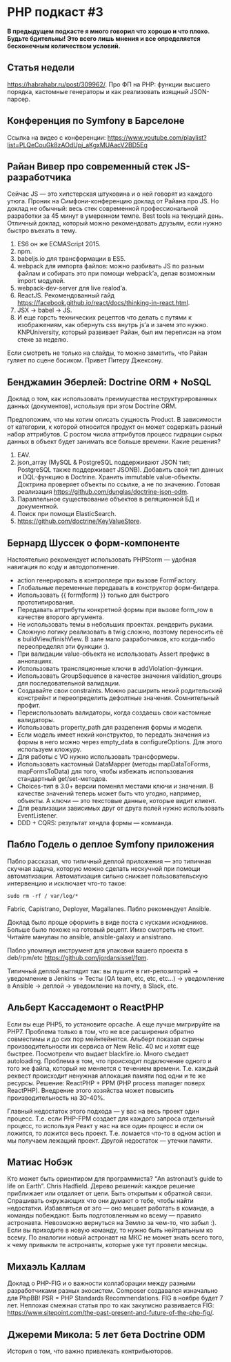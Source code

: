 # PHP подкаст #3

__В предыдущем подкасте я много говорил что хорошо и что плохо. Будьте бдительны! Это всего лишь мнения и все определяется бесконечным количеством условий.__

## Статья недели

<https://habrahabr.ru/post/309962/>. Про ФП на PHP: функции высшего порядка, кастомные генераторы и как реализовать изящный JSON-парсер.

## Конференция по Symfony в Барселоне

Ссылка на видео с конференции: <https://www.youtube.com/playlist?list=PLQeCouGk8zAOdUpj_aKgxMUAacV2BD5Eq>

## Райан Вивер про современный стек JS-разработчика

Сейчас JS — это хипстерская штуковина и о ней говорят из каждого утюга. Проник на Симфони-конференцию доклад от Райана про JS. Но доклад не обычный: весь стек современной профессиональной разработки за 45 минут в умеренном темпе. Best tools на текущий день. Отличный доклад, который можно рекомендовать друзьям, если нужно быстро въехать в тему.

1. ES6 он же ECMAScript 2015.
2. npm.
3. babeljs.io для трансформации в ES5.
4. webpack для импорта файлов: можно разбивать JS по разным файлам и собирать это при помощи webpack’а, делая возможным import модулей.
5. webpack-dev-server для live realod’а.
6. ReactJS. Рекомендованный гайд <https://facebook.github.io/react/docs/thinking-in-react.html>.
7. JSX -> babel -> JS.
8. И еще горсть технических рецептов что делать с путями к изображениям, как обернуть css внутрь js’а и зачем это нужно.
KNPUniversity, который развивает Райан, был им переписан на этом стеке за неделю.

Если смотреть не только на слайды, то можно заметить, что Райан гуляет по сцене босиком. Привет Питеру Джексону.

## Бенджамин Эберлей: Doctrine ORM + NoSQL

Доклад о том, как использовать преимущества неструктурированных данных (документов), используя при этом Doctrine ORM.

Предположим, что мы хотим описать сущность Product. В зависимости от категории, к которой относится продукт он может содержать разный набор аттрибутов. С ростом числа аттрибутов процесс гидрации сырых данных в объект будет занимать все больше времени. Какие решения?

1. EAV.
2. json_array (MySQL & PostgreSQL поддерживают JSON тип; PostgreSQL также поддерживает JSONB). Добавить свой тип данных и DQL-функцию в Doctrine. Хранить immutable value-объекты. Доктрина проверяет объекты по ссылке, а не по значению. Готовая реализация <https://github.com/dunglas/doctrine-json-odm>.
3. Параллельное существование объектов в реляционной БД и документной.
4. Поиск при помощи ElasticSearch.
5. <https://github.com/doctrine/KeyValueStore>.


## Бернард Шуссек о форм-компоненте

Настоятельно рекомендует использовать PHPStorm — удобная навигация по коду и автодополнение.

* action генерировать в контроллере при вызове FormFactory.
* Глобальные переменные передавать в конструктор форм-билдера.
* Использовать {{ form(form) }} только для быстрого прототипирования.
* Передавать аттрибуты конкретной формы при вызове form_row в качестве второго аргумента.
* Не использовать темы в небольших проектах. рендерить руками.
* Сложную логику реализовать в twig сложно, поэтому переносить её в buildView/finishView. В зале мало разработчиков, кто когда-либо переопределял эти функции :).
* При валидации value-объекта не использовать Assert префикс в аннотациях.
* Использовать трансляционные ключи в addViolation-функции.
* Использовать GroupSequence в качестве значения validation_groups для последовательной валидации.
* Создавайте свои constraints. Можно расширить некий родительский констрейнт и переопределить дефолтные значения. Сомнительный профит.
* Переиспользовать валидаторы, когда создаешь свои кастомные валидаторы.
* Использовать property_path для разделения формы и модели.
* Если модель имеет некий конструктор, то передать значения из формы в него можно через empty_data в configureOptions. Для этого используем кложуру.
* Для работы с VO нужно использовать трансформеры.
* Использовать кастомный DataMapper (методы mapDataToForms, mapFormsToData) для того, чтобы избежать использования стандартный get/set-методов.
* Choices-тип в 3.0+ версии поменял местами ключи и значения. В качестве значений теперь может быть что угодно, например, объекты. А ключи — это текстовые данные, которые видит клиент.
* Для реализации зависимых друг от друга полей нужно использовать EventListener.
* DDD + CQRS: результат хендла формы — комманда.


## Пабло Годель о деплое Symfony приложения

Пабло рассказал, что типичный деплой приложения — это типичная скучная задача, которую можно сделать нескучной при помощи автоматизации. Автоматизация сильно снижает пользовательскую интервенцию и исключает что-то такое:

`sudo rm -rf / var/log/*`

Fabric, Capistrano, Deployer, Magallanes. Пабло рекомендует Ansible.

Доклад было проще оформить в виде поста с кусками исходников. Больше было похоже на готовый рецепт. Имхо смотреть не стоит. Читайте манулаы по ansible, ansible-galaxy и ansistrano.

Пабло упомянул инструмент для упаковки вашего проекта в deb/rpm/etc <https://github.com/jordansissel/fpm>.

Типичный деплой выглядит так: вы пушите в гит-репозиторий -> уведомление в Jenkins -> Тесты (QA team, etc, etc, etc…) -> уведомление в Ansible -> деплой -> уведомление на почту, в Slack, etc.

## Альберт Кассадемонт о ReactPHP

Если вы еще PHP5, то установите opcache. А еще лучше мигрируйте на PHP7. Проблема только в том, что не все расширения обратно совместимы и до сих пор мейнтейнятся. Альберт показал скрины производительности их сервиса от New Relic. 40 мс и хотят еще быстрее. Посмотрели что выдает blackfire.io. Много съедает autoloading. Проблема в том, что происходит подключение одного и того же файла, который не меняется с течением времени. Т.е. каждый реквест происходит ненужная аллокация памяти под одни и те же ресурсы. Решение: ReactPHP + PPM (PHP process manager поверх ReactPHP). Внедрение этого хозяйства может повысить производительность на 30-40%.

Главный недостаток этого подхода — у вас на весь проект один процесс. Т.е. если PHP-FPM создает для каждого запроса отдельный процесс, то используя Реакт у нас на все один процесс и если он ложится, то ложится весь проект. Т.е. ломается что-то в одном action и мы получаем лежащий проект. Другой недостаток — утечки памяти.

## Матиас Нобэк

Кто может быть ориентиром для программиста? “An astronaut’s guide to life on Earth”. Chris Hadfield. Дерево решений: каждое решение приближает или отдаляет от цели. Быть открытым к обратной связи. Спрашивать окружающих что они думают о тебе, чтобы найти недостатки. Избавляться от эго — оно мешает работать в команде, а команды побеждают. Быть подготовленным ко всему — правило астронавта. Невозможно вернуться на Землю за чем-то, что забыл :). Если вы приходите в новую команду, то нужно быть нейтральным ко всему. По аналогии новый астронавт на МКС не может знать всего того, к чему привыкли те астронавты, которые уже тут провели месяцы.

## Михаэль Каллам

Доклад о PHP-FIG и о важности коллаборации между разными разработчиками разных экосистем. Composer создавался изначально для PhpBB! PSR = PHP Standards Recommendations. FIG в ноябре будет 7 лет. Неплохая смежная статья про то как закулисно развивается FIG: https://www.sitepoint.com/the-past-present-and-future-of-the-php-fig/.

## Джереми Микола: 5 лет бета Doctrine ODM

История о том, что важно привлекать контрибьюторов.